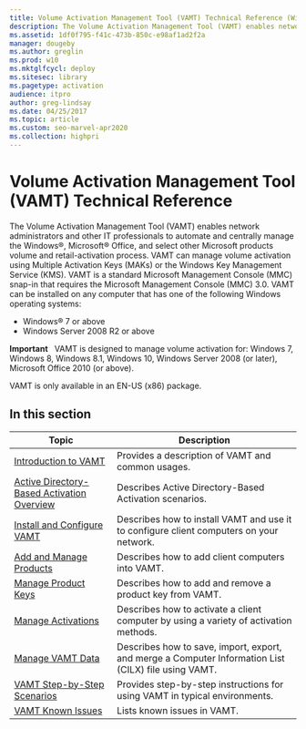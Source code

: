 ```yaml
---
title: Volume Activation Management Tool (VAMT) Technical Reference (Windows 10)
description: The Volume Activation Management Tool (VAMT) enables network administrators to automate and centrally manage volume activation and retail activation.
ms.assetid: 1df0f795-f41c-473b-850c-e98af1ad2f2a
manager: dougeby
ms.author: greglin
ms.prod: w10
ms.mktglfcycl: deploy
ms.sitesec: library
ms.pagetype: activation
audience: itpro
author: greg-lindsay
ms.date: 04/25/2017
ms.topic: article
ms.custom: seo-marvel-apr2020
ms.collection: highpri
---
```


# Volume Activation Management Tool (VAMT) Technical Reference

The Volume Activation Management Tool (VAMT) enables network administrators and other IT professionals to automate and centrally manage the Windows&reg;, Microsoft&reg; Office, and select other Microsoft products volume and retail-activation process.
VAMT can manage volume activation using Multiple Activation Keys (MAKs) or the Windows Key Management Service (KMS). VAMT is a standard Microsoft Management Console (MMC) snap-in that requires the Microsoft Management Console (MMC) 3.0. VAMT can be installed on any computer that has one of the following Windows operating systems:
-   Windows&reg; 7 or above
-   Windows Server 2008 R2 or above


**Important**  
VAMT is designed to manage volume activation for: Windows 7, Windows 8, Windows 8.1, Windows 10, Windows Server 2008 (or later), Microsoft Office 2010 (or above). 

VAMT is only available in an EN-US (x86) package.

## In this section

|Topic |Description |
|------|------------|
|[Introduction to VAMT](introduction-vamt.md) |Provides a description of VAMT and common usages. |
|[Active Directory-Based Activation Overview](active-directory-based-activation-overview.md) |Describes Active Directory-Based Activation scenarios. |
|[Install and Configure VAMT](install-configure-vamt.md) |Describes how to install VAMT and use it to configure client computers on your network. |
|[Add and Manage Products](add-manage-products-vamt.md) |Describes how to add client computers into VAMT. |
|[Manage Product Keys](manage-product-keys-vamt.md) |Describes how to add and remove a product key from VAMT. |
|[Manage Activations](manage-activations-vamt.md) |Describes how to activate a client computer by using a variety of activation methods. |
|[Manage VAMT Data](manage-vamt-data.md) |Describes how to save, import, export, and merge a Computer Information List (CILX) file using VAMT. |
|[VAMT Step-by-Step Scenarios](vamt-step-by-step.md) |Provides step-by-step instructions for using VAMT in typical environments. |
|[VAMT Known Issues](vamt-known-issues.md) |Lists known issues in VAMT. |
 
